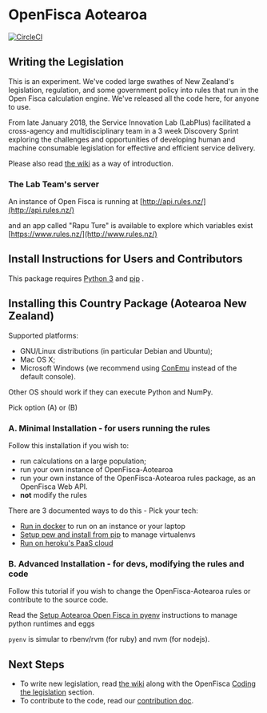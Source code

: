 # OpenFisca Aotearoa

[![CircleCI](https://circleci.com/gh/ServiceInnovationLab/openfisca-aotearoa/tree/master.svg?style=svg)](https://circleci.com/gh/ServiceInnovationLab/openfisca-aotearoa/tree/master)

## Writing the Legislation

This is an experiment. We've coded large swathes of New Zealand's legislation, regulation, and some government policy into rules that run in the Open Fisca calculation engine. We've released all the code here, for anyone to use.

From late January 2018, the Service Innovation Lab (LabPlus) facilitated a cross-agency and multidisciplinary team in a 3 week Discovery Sprint exploring the challenges and opportunities of developing human and machine consumable legislation for effective and efficient service delivery.

Please also read [the wiki](https://github.com/ServiceInnovationLab/openfisca-aotearoa/wiki) as a way of introduction.

### The Lab Team's server

An instance of Open Fisca is running at
[http://api.rules.nz/](http://api.rules.nz/)

and an app called "Rapu Ture" is available to explore which variables exist
[https://www.rules.nz/](http://www.rules.nz/)


## Install Instructions for Users and Contributors

This package requires [Python 3](https://www.python.org/downloads/) and [pip](https://pip.pypa.io/en/stable/installing/) .

## Installing this Country Package (Aotearoa New Zealand)

Supported platforms:
- GNU/Linux distributions (in particular Debian and Ubuntu);
- Mac OS X;
- Microsoft Windows (we recommend using [ConEmu](https://conemu.github.io/) instead of the default console).

Other OS should work if they can execute Python and NumPy.

Pick option (A) or (B)


### A. Minimal Installation - for users running the rules

Follow this installation if you wish to:
  - run calculations on a large population;
  - run your own instance of OpenFisca-Aotearoa
  - run your own instance of the OpenFisca-Aotearoa rules package, as an OpenFisca Web API.
  - **not** modify the rules

There are 3 documented ways to do this - Pick your tech:
  * [Run in docker](SETUP-docker.md) to run on an instance or your laptop
  * [Setup pew and install from pip](SETUP-pew.md) to manage virtualenvs
  * [Run on heroku's PaaS cloud](https://heroku.com/deploy)

### B. Advanced Installation - for devs, modifying the rules and code

Follow this tutorial if you wish to change the OpenFisca-Aotearoa rules or contribute to the source code.

Read the [Setup Aotearoa Open Fisca in pyenv](SETUP-pyenv.md) instructions to manage python runtimes and eggs

`pyenv` is simular to rbenv/rvm (for ruby) and nvm (for nodejs).

## Next Steps

- To write new legislation, read [the wiki](https://github.com/ServiceInnovationLab/openfisca-aotearoa/wiki) along with the OpenFisca [Coding the legislation](https://openfisca.org/doc/coding-the-legislation/index.html) section.
- To contribute to the code, read our [contribution doc](https://github.com/ServiceInnovationLab/openfisca-aotearoa/blob/master/CONTRIBUTING.md).
